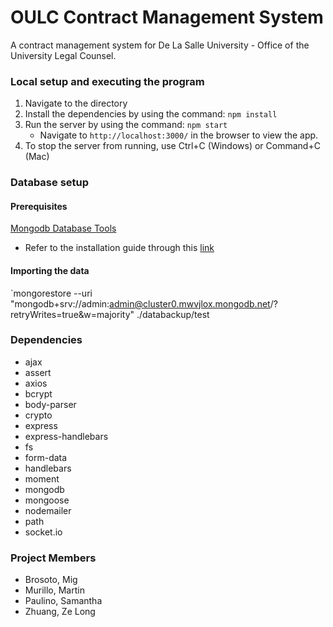 # OULC Contract Management System
A contract management system for De La Salle University - Office of the University Legal Counsel.

### Local setup and executing the program
1. Navigate to the directory
2. Install the dependencies by using the command: `npm install`
3. Run the server by using the command: `npm start`
    * Navigate to `http://localhost:3000/` in the browser to view the app.
4. To stop the server from running, use Ctrl+C (Windows) or Command+C (Mac)

### Database setup

#### Prerequisites
[Mongodb Database Tools](https://www.mongodb.com/try/download/database-tools)
   * Refer to the installation guide through this [link](https://www.mongodb.com/docs/database-tools/installation/installation/)

#### Importing the data
`mongorestore --uri "mongodb+srv://admin:admin@cluster0.mwvjlox.mongodb.net/?retryWrites=true&w=majority" ./databackup/test

### Dependencies
* ajax
* assert
* axios
* bcrypt
* body-parser
* crypto
* express
* express-handlebars
* fs
* form-data
* handlebars
* moment
* mongodb
* mongoose
* nodemailer
* path
* socket.io

### Project Members
* Brosoto, Mig
* Murillo, Martin
* Paulino, Samantha
* Zhuang, Ze Long
